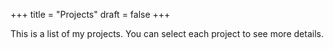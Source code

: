 +++
title = "Projects"
draft = false
+++

This is a list of my projects. You can select each project to see more details.